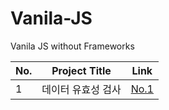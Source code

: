 # Vanila-JS
Vanila JS without Frameworks

No. | Project Title | Link
---|---|---|
1 | 데이터 유효성 검사 | [No.1](https://github.com/shinjh0305-jhshin/VanilaJS/tree/main/1.%20%EB%8D%B0%EC%9D%B4%ED%84%B0%20%EC%9C%A0%ED%9A%A8%EC%84%B1%20%EA%B2%80%EC%82%AC)
